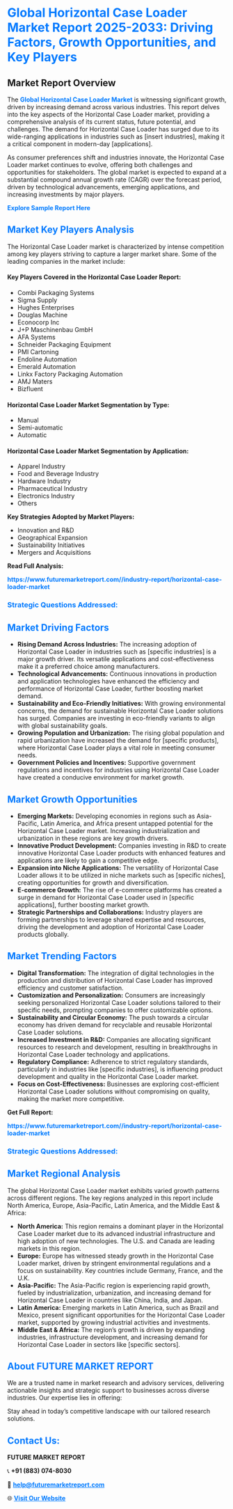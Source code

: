 <h1 style="color: #007BFF;">Global Horizontal Case Loader Market Report 2025-2033: Driving Factors, Growth Opportunities, and Key Players</h1>

<section id="overview">
<h2>Market Report Overview</h2>
<p>The <a href="https://www.futuremarketreport.com//industry-report/horizontal-case-loader-market" style="color: #007BFF; text-decoration: none;"><strong>Global Horizontal Case Loader Market</strong></a> is witnessing significant growth, driven by increasing demand across various industries. This report delves into the key aspects of the Horizontal Case Loader market, providing a comprehensive analysis of its current status, future potential, and challenges. The demand for Horizontal Case Loader has surged due to its wide-ranging applications in industries such as [insert industries], making it a critical component in modern-day [applications].</p>
<p>As consumer preferences shift and industries innovate, the Horizontal Case Loader market continues to evolve, offering both challenges and opportunities for stakeholders. The global market is expected to expand at a substantial compound annual growth rate (CAGR) over the forecast period, driven by technological advancements, emerging applications, and increasing investments by major players.</p>
</section>

<section id="overview">
<p><a href="https://www.futuremarketreport.com//request-sample/reportId=56051" style="color: #007BFF; text-decoration: none;"><strong>Explore Sample Report Here</strong></a></p>
</section>

<section id="key-players">
<h2 style="color: #007BFF;">Market Key Players Analysis</h2>
<p>The Horizontal Case Loader market is characterized by intense competition among key players striving to capture a larger market share. Some of the leading companies in the market include:</p>
<h4>Key Players Covered in the Horizontal Case Loader Report:</h4>
<ul><li>Combi Packaging Systems</li><li>Sigma Supply</li><li>Hughes Enterprises</li><li>Douglas Machine</li><li>Econocorp Inc</li><li>J+P Maschinenbau GmbH</li><li>AFA Systems</li><li>Schneider Packaging Equipment</li><li>PMI Cartoning</li><li>Endoline Automation</li><li>Emerald Automation</li><li>Linkx Factory Packaging Automation</li><li>AMJ Maters</li><li>Bizfluent</li></ul>
<h4>Horizontal Case Loader Market Segmentation by Type:</h4>
<ul><li>Manual</li><li>Semi-automatic</li><li>Automatic</li></ul>

<h4>Horizontal Case Loader Market Segmentation by Application:</h4>
<ul><li>Apparel Industry</li><li>Food and Beverage Industry</li><li>Hardware Industry</li><li>Pharmaceutical Industry</li><li>Electronics Industry</li><li>Others</li></ul>
<p><strong>Key Strategies Adopted by Market Players:</strong></p>
<ul>
<li>Innovation and R&D</li>
<li>Geographical Expansion</li>
<li>Sustainability Initiatives</li>
<li>Mergers and Acquisitions</li>
</ul>
</section>

<section>
<p><strong>Read Full Analysis: </strong></p><a href="https://www.futuremarketreport.com//industry-report/horizontal-case-loader-market" style="color: #007BFF; text-decoration: none;"><strong>https://www.futuremarketreport.com//industry-report/horizontal-case-loader-market</strong></a>
<h3 style="color: #007BFF;">Strategic Questions Addressed:</h3>
</section>

<section id="driving-factors">
<h2 style="color: #007BFF;">Market Driving Factors</h2>
<ul>
<li><strong>Rising Demand Across Industries:</strong> The increasing adoption of Horizontal Case Loader in industries such as [specific industries] is a major growth driver. Its versatile applications and cost-effectiveness make it a preferred choice among manufacturers.</li>
<li><strong>Technological Advancements:</strong> Continuous innovations in production and application technologies have enhanced the efficiency and performance of Horizontal Case Loader, further boosting market demand.</li>
<li><strong>Sustainability and Eco-Friendly Initiatives:</strong> With growing environmental concerns, the demand for sustainable Horizontal Case Loader solutions has surged. Companies are investing in eco-friendly variants to align with global sustainability goals.</li>
<li><strong>Growing Population and Urbanization:</strong> The rising global population and rapid urbanization have increased the demand for [specific products], where Horizontal Case Loader plays a vital role in meeting consumer needs.</li>
<li><strong>Government Policies and Incentives:</strong> Supportive government regulations and incentives for industries using Horizontal Case Loader have created a conducive environment for market growth.</li>
</ul>
</section>

<section id="growth-opportunities">
<h2 style="color: #007BFF;">Market Growth Opportunities</h2>
<ul>
<li><strong>Emerging Markets:</strong> Developing economies in regions such as Asia-Pacific, Latin America, and Africa present untapped potential for the Horizontal Case Loader market. Increasing industrialization and urbanization in these regions are key growth drivers.</li>
<li><strong>Innovative Product Development:</strong> Companies investing in R&D to create innovative Horizontal Case Loader products with enhanced features and applications are likely to gain a competitive edge.</li>
<li><strong>Expansion into Niche Applications:</strong> The versatility of Horizontal Case Loader allows it to be utilized in niche markets such as [specific niches], creating opportunities for growth and diversification.</li>
<li><strong>E-commerce Growth:</strong> The rise of e-commerce platforms has created a surge in demand for Horizontal Case Loader used in [specific applications], further boosting market growth.</li>
<li><strong>Strategic Partnerships and Collaborations:</strong> Industry players are forming partnerships to leverage shared expertise and resources, driving the development and adoption of Horizontal Case Loader products globally.</li>
</ul>
</section>

<section id="trending-factors">
<h2 style="color: #007BFF;">Market Trending Factors</h2>
<ul>
<li><strong>Digital Transformation:</strong> The integration of digital technologies in the production and distribution of Horizontal Case Loader has improved efficiency and customer satisfaction.</li>
<li><strong>Customization and Personalization:</strong> Consumers are increasingly seeking personalized Horizontal Case Loader solutions tailored to their specific needs, prompting companies to offer customizable options.</li>
<li><strong>Sustainability and Circular Economy:</strong> The push towards a circular economy has driven demand for recyclable and reusable Horizontal Case Loader solutions.</li>
<li><strong>Increased Investment in R&D:</strong> Companies are allocating significant resources to research and development, resulting in breakthroughs in Horizontal Case Loader technology and applications.</li>
<li><strong>Regulatory Compliance:</strong> Adherence to strict regulatory standards, particularly in industries like [specific industries], is influencing product development and quality in the Horizontal Case Loader market.</li>
<li><strong>Focus on Cost-Effectiveness:</strong> Businesses are exploring cost-efficient Horizontal Case Loader solutions without compromising on quality, making the market more competitive.</li>
</ul>
</section>

<section>
<p><strong>Get Full Report: </strong></p><a href="https://www.futuremarketreport.com//industry-report/horizontal-case-loader-market" style="color: #007BFF; text-decoration: none;"><strong>https://www.futuremarketreport.com//industry-report/horizontal-case-loader-market</strong></a>
<h3 style="color: #007BFF;">Strategic Questions Addressed:</h3>
</section>


<section id="regional-analysis">
<h2 style="color: #007BFF;">Market Regional Analysis</h2>
<p>The global Horizontal Case Loader market exhibits varied growth patterns across different regions. The key regions analyzed in this report include North America, Europe, Asia-Pacific, Latin America, and the Middle East & Africa:</p>
<ul>
<li><strong>North America:</strong> This region remains a dominant player in the Horizontal Case Loader market due to its advanced industrial infrastructure and high adoption of new technologies. The U.S. and Canada are leading markets in this region.</li>
<li><strong>Europe:</strong> Europe has witnessed steady growth in the Horizontal Case Loader market, driven by stringent environmental regulations and a focus on sustainability. Key countries include Germany, France, and the U.K.</li>
<li><strong>Asia-Pacific:</strong> The Asia-Pacific region is experiencing rapid growth, fueled by industrialization, urbanization, and increasing demand for Horizontal Case Loader in countries like China, India, and Japan.</li>
<li><strong>Latin America:</strong> Emerging markets in Latin America, such as Brazil and Mexico, present significant opportunities for the Horizontal Case Loader market, supported by growing industrial activities and investments.</li>
<li><strong>Middle East & Africa:</strong> The region’s growth is driven by expanding industries, infrastructure development, and increasing demand for Horizontal Case Loader in sectors like [specific sectors].</li>
</ul>
</section>

<footer>
<h2 style="color: #007BFF;">About FUTURE MARKET REPORT</h2>
<p>We are a trusted name in market research and advisory services, delivering actionable insights and strategic support to businesses across diverse industries. Our expertise lies in offering:</p>

<p>Stay ahead in today’s competitive landscape with our tailored research solutions.</p>

<h2 style="color: #007BFF;">Contact Us:</h2>
<p><strong>FUTURE MARKET REPORT</strong></p>
<p>📞 <strong>+91 (883) 074-8030</strong></p>
<p>📧 <strong><a href="mailto:help@futuremarketreport.com" style="color: #007BFF;">help@futuremarketreport.com</a></strong></p>
<p>🌐 <strong><a href="https://www.futuremarketreport.com/" style="color: #007BFF;">Visit Our Website</a></strong></p>
</footer>